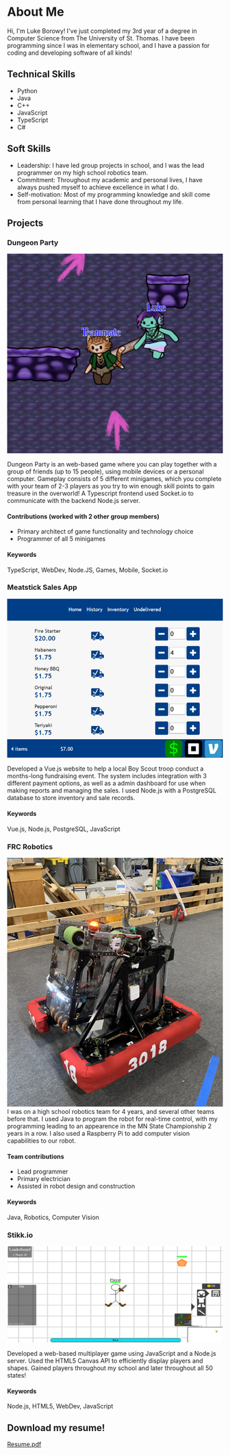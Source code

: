 # About Me
Hi, I'm Luke Borowy! I've just completed my 3rd year of a degree in Computer Science from The University of St. Thomas. I have been programming since I was in elementary school, and I have a passion for coding and developing software of all kinds! 

## Technical Skills
- Python
- Java
- C++
- JavaScript
- TypeScript
- C#
  
## Soft Skills
- Leadership: I have led group projects in school, and I was the lead programmer on my high school robotics team.
- Commitment: Throughout my academic and personal lives, I have always pushed myself to achieve excellence in what I do.
- Self-motivation: Most of my programming knowledge and skill come from personal learning that I have done throughout my life.

## Projects
### Dungeon Party
![Dungeon Party](/assets/dungeon_party.png)

Dungeon Party is an web-based game where you can play together with a group of friends (up to 15 people), using mobile devices or a personal computer. Gameplay consists of 5 different minigames, which you complete with your team of 2-3 players as you try to win enough skill points to gain treasure in the overworld! A Typescript frontend used Socket.io to communicate with the backend Node.js server.
#### Contributions (worked with 2 other group members)
- Primary architect of game functionality and technology choice
- Programmer of all 5 minigames
#### Keywords
TypeScript, WebDev, Node.JS, Games, Mobile, Socket.io 

### Meatstick Sales App
![Meatstick Sales](/assets/meatsticks.png)

Developed a Vue.js website to help a local Boy Scout troop conduct a months-long fundraising event. The system includes integration with 3 different payment options, as well as a admin dashboard for use when making reports and managing the sales. I used Node.js with a PostgreSQL database to store inventory and sale records. 

#### Keywords
Vue.js, Node.js, PostgreSQL, JavaScript

### FRC Robotics
![Robotics](/assets/robot.jpg)
I was on a high school robotics team for 4 years, and several other teams before that. I used Java to program the robot for real-time control, with my programming leading to an appearence in the MN State Championship 2 years in a row. I also used a Raspberry Pi to add computer vision capabilities to our robot.
#### Team contributions
- Lead programmer
- Primary electrician
- Assisted in robot design and construction
#### Keywords
Java, Robotics, Computer Vision

### Stikk.io
![Stikk.io](/assets/stikkio.png)

Developed a web-based multiplayer game using JavaScript and a Node.js server. Used the HTML5 Canvas API to efficiently display players and shapes. Gained players throughout my school and later throughout all 50 states!
#### Keywords
Node.js, HTML5, WebDev, JavaScript

## Download my resume!
[Resume.pdf](/assets/resume.pdf)